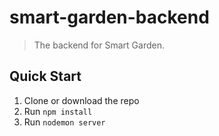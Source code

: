 # smart-garden-backend

> The backend for Smart Garden.

## Quick Start

1. Clone or download the repo
2. Run `npm install`
3. Run `nodemon server`
